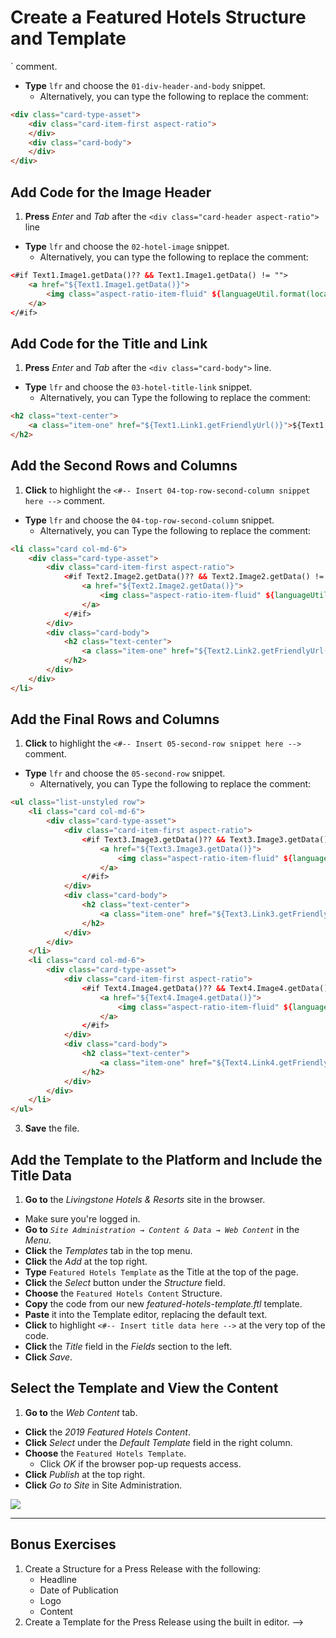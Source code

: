 # Create a Featured Hotels Structure and Template
<!-- 
<div class="ahead">
<h4>Exercise Goals</h4>
	<ul>
        <li>Create a Structure for Featured Hotels</li>
        <ul>
            <li>Include four fields for text, images, and links</li>
        </ul>
        <li>Create a Template for the Features Hotels</li>
       <ul>
            <li>Format the different hotel fields into two rows with two columns</li>
        </ul>
	</ul>
</div>

## Create a Global Snippets File in Visual Studio Code
1. **Open** _Visual Studio Code_.
2. **Go to** the _User Snippets_ menu.
	* Windows: `File → Preferences → User Snippets`
	* OSX: `Code → Preferences → User Snippets`
3. **Click** on _New Global Snippets file..._ in the drop-down menu.
4. **Type** _lfr-experience-management_ for the _name_.
	* The full file name will be `lfr-experience-management.code-snippets`.
5. **Click** _Save_.

## Add the Snippet Content
1. **Open** the `experience-management-snippets.json` in your module exercises folder.
2. **Copy** the contents of the file.   
3. **Paste** the contents of the file in the `lfr-experience-management.code-snippets` file just created in Visual Studio Code.
	* Make sure to replace all the existing content in the file.
4. **Save** the file.

## Create a Structure with Two Text Fields, an Image, and Link Field
1. **Go to** _`Site Administration → Content & Data → Web Content`_ in the _Menu_.  
* **Click** the _Structures_ tab at the top.  
* **Click** _Add_ at the top right.
* **Type** `Featured Hotels Content` for the _Name_.  
* **Drop** a _Text_ field from the left into the right column.
* **Drop** another _Text_ field under the first field.
* **Drop** an _Documents & Media_ field into the second Text field.  
* **Drop** a _link to page_ field beneath the Documents & Media field, and still nested within that second Text field.

<img src="../images/exercise-images/featured-hotels-structure.png" style="max-height:30%;">

## Configure the Field Labels
1. **Click** the first _Text_ field at the top of the page.  
* **Double-click** the _Field Label_ value to edit the value name.  
* **Type** `Title`.  
* **Click** _Save_.  
* **Click** the second _Text_ field beneath the first.  
* **Double-click** the _Field Label_ value to edit the value name.  
* **Type** `Text1`.  
* **Click** _Save_.
* **Click** the _Documents & Media_ field.
* **Double-Click** the _Field Label_ value to edit the value name.
* **Type** `Image1`.
* **Click** _Save_.
* **Click** the _Link_ field.
* **Double-Click** the _Field Label_ value to edit the value name.
* **Type** `Link1`.
* **Click** _Save_.

<img src="../images/exercise-images/fields-filled-part-1.png" style="max-height:25%;">

## Repeat the Field Set In Order to Feature Four Hotels
1. **Click** the _Add_ button at the top right of the Field set we just created for a second set.
2. **Click** on the _Add_ button again for a third set
3. **Click** on the _Add_ button again for a fourth set
    * Make sure you have a total of four field sets with Text, Documents & Media, and Link to Page fields.

<img src="../images/exercise-images/structure-part-2.png" style="max-height: 25%;">

## Label the Second Set of Fields
1. **Click** the third _Text_ field.  
* **Double-click** the _Field Label_ value to edit the value name.  
* **Type** `Text2`.  
* **Click** _Save_.
* **Click** the _Documents & Media_ field.
* **Double-Click** the _Field Label_ value to edit the value name.
* **Type** `Image2`.
* **Click** _Save_.
* **Click** the _Link_ field.
* **Double-Click** the _Field Label_ value to edit the value name.
* **Type** `Link2`.
* **Click** _Save_.

## Label the Third Set of Fields
1. **Click** the fourth _Text_ field.  
* **Double-click** the _Field Label_ value to edit the value name.  
* **Type** `Text3`.  
* **Click** _Save_.
* **Click** the _Documents & Media_ field.
* **Double-Click** the _Field Label_ value to edit the value name.
* **Type** `Image3`.
* **Click** _Save_.
* **Click** the _Link_ field.
* **Double-Click** the _Field Label_ value to edit the value name.
* **Type** `Link3`.
* **Click** _Save_.

## Label the Fourth Set of Fields
1. **Click** the fifth _Text_ field.  
* **Double-click** the _Field Label_ value to edit the value name.  
* **Type** `Text4`.  
* **Click** _Save_.
* **Click** the _Documents & Media_ field.
* **Double-Click** the _Field Label_ value to edit the value name.
* **Type** `Image4`.
* **Click** _Save_.
* **Click** the _Link_ field.
* **Double-Click** the _Field Label_ value to edit the value name.
* **Type** `Link4`.
* **Click** _Save_.
* **Click** the _Save_ button at the top right corner of the page.

<img src="../images/exercise-images/structure-complete.png" style="max-height:15%;">

## Import Example Featured Hotels Content
1. **Go to** the _Web Content_ tab.
* **Click** the _Options_ icon in the top right.
* **Choose** _Export/Import_.
* **Click** the _Import_ tab.
* **Click** _Select File_.
* **Choose** the `featured-livingstone.lar` found in the _exercise-src_ folder.
* **Click** _Continue_.
* **Click** _Import_.
	* If the import process duplicates the template, use the template with the older Modified Date.
* **Close** the pop-up.

## Add Content to the Livingstone Landing Page
1. **Click** _Go to Site_ in Site Administration.    
* **Click** the _Add_ button in the top right.
* **Open** _Content_ in the Add Menu.
* **Drag** the _2019 Featured Hotels Content_ to the top of the page.  

<img src="../images/exercise-images/no-template.png" style="max-height:20%;">

## Begin Creating the Featured Hotels Tempalate
1. **Go to** your _exercise-src_ folder.
* **Open** the `featured-hotels-template.ftl` file with _Visual Studio Code_.
* **Click** to highlight the `<#-- Insert 01-div-header-and-body snippet here -->` comment.
* **Type** `lfr` and choose the `01-div-header-and-body` snippet.
    * Alternatively, you can type the following to replace the comment:

```html
<div class="card-type-asset">
    <div class="card-item-first aspect-ratio">
    </div>
    <div class="card-body">
    </div>
</div>
```

## Add Code for the Image Header
1. **Press** _Enter_ and _Tab_ after the `<div class="card-header aspect-ratio">` line
* **Type** `lfr` and choose the `02-hotel-image` snippet.
    * Alternatively, you can type the following to replace the comment:

```html
<#if Text1.Image1.getData()?? && Text1.Image1.getData() != "">
    <a href="${Text1.Image1.getData()}">
        <img class="aspect-ratio-item-fluid" ${languageUtil.format(locale, "download-x", "Image1", false)} src="${Text1.Image1.getData()}">
    </a>
</#if>
```

## Add Code for the Title and Link
1. **Press** _Enter_ and _Tab_ after the `<div class="card-body">` line.
* **Type** `lfr` and choose the `03-hotel-title-link` snippet.
    * Alternatively, you can Type the following to replace the comment:

```html
<h2 class="text-center">
    <a class="item-one" href="${Text1.Link1.getFriendlyUrl()}">${Text1.getData()}</a>
</h2>
```

## Add the Second Rows and Columns
1. **Click** to highlight the `<#-- Insert 04-top-row-second-column snippet here -->` comment.
* **Type** `lfr` and choose the `04-top-row-second-column` snippet.
    * Alternatively, you can Type the following to replace the comment:

```html
<li class="card col-md-6">
    <div class="card-type-asset">
        <div class="card-item-first aspect-ratio">
            <#if Text2.Image2.getData()?? && Text2.Image2.getData() != "">
                <a href="${Text2.Image2.getData()}">
                    <img class="aspect-ratio-item-fluid" ${languageUtil.format(locale, "download-x", "Image2", false)} src="${Text2.Image2.getData()}">
                </a>
            </#if>
        </div>
        <div class="card-body">
            <h2 class="text-center">
                <a class="item-one" href="${Text2.Link2.getFriendlyUrl()}">${Text2.getData()}</a>
            </h2>
        </div>
    </div>
</li>
```

## Add the Final Rows and Columns
1. **Click** to highlight the `<#-- Insert 05-second-row snippet here -->` comment.
* **Type** `lfr` and choose the `05-second-row` snippet.
    * Alternatively, you can Type the following to replace the comment:

```html
<ul class="list-unstyled row">
    <li class="card col-md-6">
        <div class="card-type-asset">
            <div class="card-item-first aspect-ratio">
                <#if Text3.Image3.getData()?? && Text3.Image3.getData() != "">
                    <a href="${Text3.Image3.getData()}">
                        <img class="aspect-ratio-item-fluid" ${languageUtil.format(locale, "download-x", "Image3", false)} src="${Text3.Image3.getData()}">
                    </a>
                </#if>
            </div>
            <div class="card-body">
                <h2 class="text-center">
                    <a class="item-one" href="${Text3.Link3.getFriendlyUrl()}">${Text3.getData()}</a>
                </h2>
            </div>
        </div>
    </li>
    <li class="card col-md-6">
        <div class="card-type-asset">
            <div class="card-item-first aspect-ratio">
                <#if Text4.Image4.getData()?? && Text4.Image4.getData() != "">
                    <a href="${Text4.Image4.getData()}">
                        <img class="aspect-ratio-item-fluid" ${languageUtil.format(locale, "download-x", "Image4", false)} src="${Text4.Image4.getData()}">
                    </a>
                </#if>
            </div>
            <div class="card-body">
                <h2 class="text-center">
                    <a class="item-one" href="${Text4.Link4.getFriendlyUrl()}">${Text4.getData()}</a>
                </h2>
            </div>
        </div>
    </li>
</ul>
```
3. **Save** the file.

## Add the Template to the Platform and Include the Title Data
1. **Go to** the _Livingstone Hotels & Resorts_ site in the browser.
  * Make sure you're logged in.  
* **Go to** _`Site Administration → Content & Data → Web Content`_ in the _Menu_.  
* **Click** the _Templates_ tab in the top menu.
* **Click** the _Add_ at the top right.
* **Type** `Featured Hotels Template` as the Title at the top of the page.
* **Click** the _Select_ button under the _Structure_ field.
* **Choose** the `Featured Hotels Content` Structure.
* **Copy** the code from our new _featured-hotels-template.ftl_ template.
* **Paste** it into the Template editor, replacing the default text.
* **Click** to highlight `<#-- Insert title data here -->` at the very top of the code.
* **Click** the _Title_ field in the _Fields_ section to the left.
* **Click** _Save_.

## Select the Template and View the Content
1. **Go to** the _Web Content_ tab.
* **Click** the _2019 Featured Hotels Content_.
* **Click** _Select_ under the _Default Template_ field in the right column.
* **Choose** the `Featured Hotels Template`.
    * Click _OK_ if the browser pop-up requests access.
* **Click** _Publish_ at the top right.
* **Click** _Go to Site_ in Site Administration.  

<img src="../images/exercise-images/grid-template.png" style="max-height: 100%">

<br />

---

## Bonus Exercises
1. Create a Structure for a Press Release with the following:
    * Headline
    * Date of Publication
    * Logo
    * Content
2. Create a Template for the Press Release using the built in editor. -->
